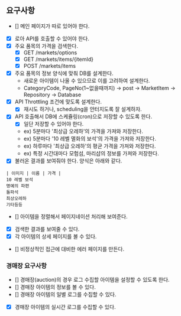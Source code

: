 ## 요구사항

- [] 메인 페이지가 따로 있어야 한다.
- [x] 로아 API를 호출할 수 있어야 한다.
- [x] 주요 품목의 가격을 검색한다.
  - [x] GET /markets/options
  - [x] GET /markets/items/{itemId}
  - [x] POST /markets/items
- [x] 주요 품목의 정보 양식에 맞춰 DB를 설계한다.
  - 새로운 아이템이 나올 수 있으므로 이를 고려하여 설계한다.
  - CategoryCode, PageNo(1~없을때까지) -> post -> MarketItem -> Repository -> Database
- [x] API Throttling 조건에 맞도록 설계한다.
  - [x] 재시도 하거나, scheduling을 안터지도록 잘 설계하자.
- [x] API 호출해서 DB에 스케쥴링(cron)으로 저장할 수 있도록 한다.
  - [x] 일단 저장할 수 있어야 한다.
  - ex) 5분마다 '최상급 오레하'의 가격을 가져와 저장한다.
  - ex) 5분마다 '10 레벨 멸화의 보석'의 가격을 가져와 저장한다.
  - ex) 하루마다 '최상급 오레하'의 평균 가격을 가져와 저장한다.
  - ex) 특정 시간대마다 모험섬, 마리샵의 정보를 가져와 저장한다.
- [x] 불러온 결과를 보여줘야 한다. 양식은 아래와 같다.
```
| 이미지 | 이름 | 가격 |
10 레벨 보석
명예의 파편
돌파석
최상오레하
기타등등
```
  - [] 아이템을 정렬해서 페이지네이션 처리해 보여준다.
  - [x] 검색한 결과를 보여줄 수 있다.
  - [x] 각 아이템의 상세 페이지를 볼 수 있다.
- [] 비정상적인 접근에 대비한 에러 페이지를 만든다.

### 경매장 요구사항
- [] 경매장(auction)의 경우 로그 수집할 아이템을 설정할 수 있도록 한다.
- [] 경매장 아이템의 정보를 볼 수 있다.
- [] 경매장 아이템의 일별 로그를 수집할 수 있다.
- [x] 경매장 아이템의 실시간 로그를 수집할 수 있다.